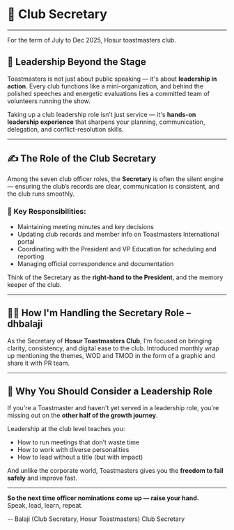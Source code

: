 # 🧭 Club Secretary

---
For the term of July to Dec 2025, Hosur toastmasters club.

## 💼 Leadership Beyond the Stage

Toastmasters is not just about public speaking — it's about **leadership in action**.  Every club functions like a mini-organization, and behind the polished speeches and energetic evaluations lies a committed team of volunteers running the show.

Taking up a club leadership role isn’t just service — it's **hands-on leadership experience** that sharpens your planning, communication, delegation, and conflict-resolution skills.

---

## ✍️ The Role of the Club Secretary

Among the seven club officer roles, the **Secretary** is often the silent engine — ensuring the club’s records are clear, communication is consistent, and the club runs smoothly.

### 📌 Key Responsibilities:
- Maintaining meeting minutes and key decisions  
- Updating club records and member info on Toastmasters International portal  
- Coordinating with the President and VP Education for scheduling and reporting  
- Managing official correspondence and documentation

Think of the Secretary as the **right-hand to the President**, and the memory keeper of the club.

---

## 👨‍💻 How I'm Handling the Secretary Role – dhbalaji

As the Secretary of **Hosur Toastmasters Club**, I'm focused on bringing clarity, consistency, and digital ease to the club. Introduced monthly wrap up mentioning the themes, WOD and TMOD in the form of a graphic and share it with PR team.

---

## 🌱 Why You Should Consider a Leadership Role

If you're a Toastmaster and haven't yet served in a leadership role, you're missing out on the **other half of the growth journey**.

Leadership at the club level teaches you:
- How to run meetings that don’t waste time  
- How to work with diverse personalities  
- How to lead without a title (but with impact)

And unlike the corporate world, Toastmasters gives you the **freedom to fail safely** and improve fast.

---

**So the next time officer nominations come up — raise your hand.**  
Speak, lead, learn, repeat.

-- Balaji (Club Secretary, Hosur Toastmasters)
 Club Secretary

